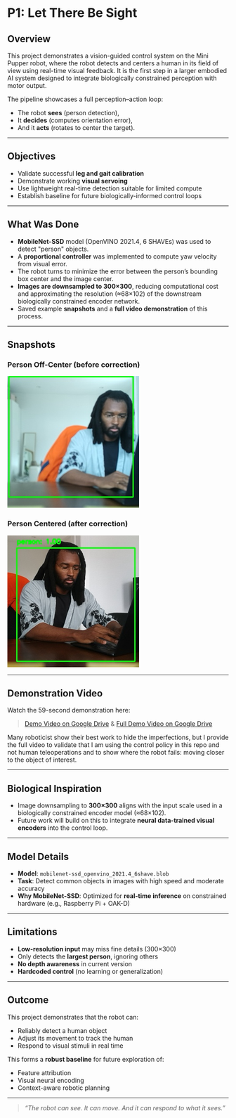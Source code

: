 # P1: Let There Be Sight

## Overview

This project demonstrates a vision-guided control system on the Mini Pupper robot, where the robot detects and centers a human in its field of view using real-time visual feedback. It is the first step in a larger embodied AI system designed to integrate biologically constrained perception with motor output.

The pipeline showcases a full perception–action loop:
- The robot **sees** (person detection),
- It **decides** (computes orientation error),
- And it **acts** (rotates to center the target).

---

## Objectives

- Validate successful **leg and gait calibration**
- Demonstrate working **visual servoing**
- Use lightweight real-time detection suitable for limited compute
- Establish baseline for future biologically-informed control loops

---

## What Was Done

- **MobileNet-SSD** model (OpenVINO 2021.4, 6 SHAVEs) was used to detect "person" objects.
- A **proportional controller** was implemented to compute yaw velocity from visual error.
- The robot turns to minimize the error between the person’s bounding box center and the image center.
- **Images are downsampled to 300×300**, reducing computational cost and approximating the resolution (≈68×102) of the downstream biologically constrained encoder network.
- Saved example **snapshots** and a **full video demonstration** of this process.

---

## Snapshots

### Person Off-Center (before correction)
![Off Center](snapshot_person_1749756432.jpg)

### Person Centered (after correction)
![Centered](snapshot_person_1749756100.jpg)

---

## Demonstration Video

Watch the 59-second demonstration here:  
> [Demo Video on Google Drive](https://drive.google.com/file/d/1Q1A3k_zQQ4qIFxdiCpT8__rJ8HH7LvGa/view?usp=sharing) &
> [Full Demo Video on Google Drive](https://drive.google.com/file/d/1PZsyy0yuu07kRlFrI68BPoruL1FWtB6G/view?usp=share_link)

Many roboticist show their best work to hide the imperfections, but I provide the full video to validate that I am using the control policy in this repo and not human teleoperations and to show where the robot fails: moving closer to the object of interest.

---

## Biological Inspiration

- Image downsampling to **300×300** aligns with the input scale used in a biologically constrained encoder model (≈68×102).
- Future work will build on this to integrate **neural data-trained visual encoders** into the control loop.

---

## Model Details

- **Model**: `mobilenet-ssd_openvino_2021.4_6shave.blob`
- **Task**: Detect common objects in images with high speed and moderate accuracy
- **Why MobileNet-SSD**: Optimized for **real-time inference** on constrained hardware (e.g., Raspberry Pi + OAK-D)

---

## Limitations

- **Low-resolution input** may miss fine details (300×300)
- Only detects the **largest person**, ignoring others
- **No depth awareness** in current version
- **Hardcoded control** (no learning or generalization)

---

## Outcome

This project demonstrates that the robot can:
- Reliably detect a human object
- Adjust its movement to track the human
- Respond to visual stimuli in real time

This forms a **robust baseline** for future exploration of:
- Feature attribution
- Visual neural encoding
- Context-aware robotic planning

---

> _“The robot can see. It can move. And it can respond to what it sees.”_
